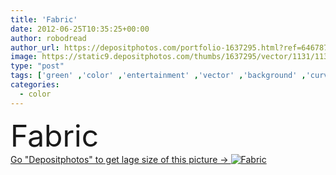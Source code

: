 ```yaml
---
title: 'Fabric'
date: 2012-06-25T10:35:25+00:00
author: robodread
author_url: https://depositphotos.com/portfolio-1637295.html?ref=64678756
image: https://static9.depositphotos.com/thumbs/1637295/vector/1131/11318293/api_thumb_450.jpg?forcejpeg=true
type: "post"
tags: ['green' ,'color' ,'entertainment' ,'vector' ,'background' ,'curve' ,'illustration' ,'shiny' ,'decoration' ,'bright' ,'satin' ,'silk' ,'scene' ,'drop' ,'texture' ,'shine' ,'colour' ,'pattern' ,'antique' ,'cloth' ,'wave' ,'smooth' ,'soft' ,'elegant' ,'stage' ,'shadow' ,'room' ,'presentation' ,'show' ,'twisted' ,'textile' ,'fabric' ,'drapery' ,'curtain' ,'theater' ,'theatre' ,'covering' ,'dressing' ,'yarn' ,'silky' ,'curtains' ,'velvet' ,'drapes' ,'drape' ,'sheen' ,'reveal' ,'posh' ,'shows' ,'silken' ,'vorhang' ]
categories: 
  - color
---
```

<div aling="center">
            <font size="60"> Fabric</font>   
</div>
<div>
    <a href='https://static9.depositphotos.com/thumbs/1637295/vector/1131/11318293/api_thumb_450.jpg?forcejpeg=true?ref=64678756' target=_blank > Go "Depositphotos" to get lage size of this picture ->
        <img href='https://static9.depositphotos.com/thumbs/1637295/vector/1131/11318293/api_thumb_450.jpg?forcejpeg=true?ref=64678756' src='https://static9.depositphotos.com/1637295/1131/v/950/depositphotos_11318293-stock-illustration-fabric.jpg?forcejpeg=true' alt='Fabric' >
    </a>
</div>
